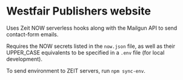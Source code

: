 # Westfair Publishers website

Uses Zeit NOW serverless hooks along with the
Mailgun API to send contact-form emails.

Requires the NOW secrets listed in the `now.json`
file, as well as their UPPER_CASE equivalents
to be specified in a `.env` file (for local development).

To send environment to ZEIT servers, run
`npm sync-env`.
